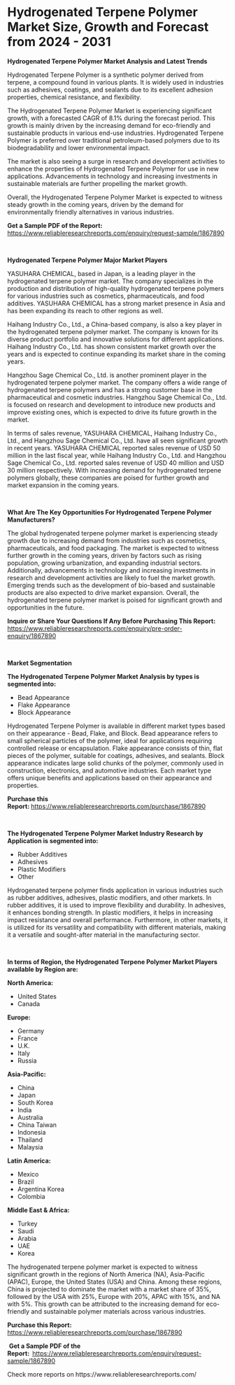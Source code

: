 <p><h1>Hydrogenated Terpene Polymer Market Size, Growth and Forecast from 2024 - 2031</h1></p><p><strong>Hydrogenated Terpene Polymer Market Analysis and Latest Trends</strong></p>
<p><p>Hydrogenated Terpene Polymer is a synthetic polymer derived from terpene, a compound found in various plants. It is widely used in industries such as adhesives, coatings, and sealants due to its excellent adhesion properties, chemical resistance, and flexibility.</p><p>The Hydrogenated Terpene Polymer Market is experiencing significant growth, with a forecasted CAGR of 8.1% during the forecast period. This growth is mainly driven by the increasing demand for eco-friendly and sustainable products in various end-use industries. Hydrogenated Terpene Polymer is preferred over traditional petroleum-based polymers due to its biodegradability and lower environmental impact.</p><p>The market is also seeing a surge in research and development activities to enhance the properties of Hydrogenated Terpene Polymer for use in new applications. Advancements in technology and increasing investments in sustainable materials are further propelling the market growth.</p><p>Overall, the Hydrogenated Terpene Polymer Market is expected to witness steady growth in the coming years, driven by the demand for environmentally friendly alternatives in various industries.</p></p>
<p><strong>Get a Sample PDF of the Report:&nbsp;</strong> <a href="https://www.reliableresearchreports.com/enquiry/request-sample/1867890">https://www.reliableresearchreports.com/enquiry/request-sample/1867890</a></p>
<p>&nbsp;</p>
<p><strong>Hydrogenated Terpene Polymer Major Market Players</strong></p>
<p><p>YASUHARA CHEMICAL, based in Japan, is a leading player in the hydrogenated terpene polymer market. The company specializes in the production and distribution of high-quality hydrogenated terpene polymers for various industries such as cosmetics, pharmaceuticals, and food additives. YASUHARA CHEMICAL has a strong market presence in Asia and has been expanding its reach to other regions as well.</p><p>Haihang Industry Co., Ltd., a China-based company, is also a key player in the hydrogenated terpene polymer market. The company is known for its diverse product portfolio and innovative solutions for different applications. Haihang Industry Co., Ltd. has shown consistent market growth over the years and is expected to continue expanding its market share in the coming years.</p><p>Hangzhou Sage Chemical Co., Ltd. is another prominent player in the hydrogenated terpene polymer market. The company offers a wide range of hydrogenated terpene polymers and has a strong customer base in the pharmaceutical and cosmetic industries. Hangzhou Sage Chemical Co., Ltd. is focused on research and development to introduce new products and improve existing ones, which is expected to drive its future growth in the market.</p><p>In terms of sales revenue, YASUHARA CHEMICAL, Haihang Industry Co., Ltd., and Hangzhou Sage Chemical Co., Ltd. have all seen significant growth in recent years. YASUHARA CHEMICAL reported sales revenue of USD 50 million in the last fiscal year, while Haihang Industry Co., Ltd. and Hangzhou Sage Chemical Co., Ltd. reported sales revenue of USD 40 million and USD 30 million respectively. With increasing demand for hydrogenated terpene polymers globally, these companies are poised for further growth and market expansion in the coming years.</p></p>
<p>&nbsp;</p>
<p><strong>What Are The Key Opportunities For Hydrogenated Terpene Polymer Manufacturers?</strong></p>
<p><p>The global hydrogenated terpene polymer market is experiencing steady growth due to increasing demand from industries such as cosmetics, pharmaceuticals, and food packaging. The market is expected to witness further growth in the coming years, driven by factors such as rising population, growing urbanization, and expanding industrial sectors. Additionally, advancements in technology and increasing investments in research and development activities are likely to fuel the market growth. Emerging trends such as the development of bio-based and sustainable products are also expected to drive market expansion. Overall, the hydrogenated terpene polymer market is poised for significant growth and opportunities in the future.</p></p>
<p><strong>Inquire or Share Your Questions If Any Before Purchasing This Report:</strong> <a href="https://www.reliableresearchreports.com/enquiry/pre-order-enquiry/1867890">https://www.reliableresearchreports.com/enquiry/pre-order-enquiry/1867890</a></p>
<p>&nbsp;</p>
<p><strong>Market Segmentation</strong></p>
<p><strong>The Hydrogenated Terpene Polymer Market Analysis by types is segmented into:</strong></p>
<p><ul><li>Bead Appearance</li><li>Flake Appearance</li><li>Block Appearance</li></ul></p>
<p><p>Hydrogenated Terpene Polymer is available in different market types based on their appearance - Bead, Flake, and Block. Bead appearance refers to small spherical particles of the polymer, ideal for applications requiring controlled release or encapsulation. Flake appearance consists of thin, flat pieces of the polymer, suitable for coatings, adhesives, and sealants. Block appearance indicates large solid chunks of the polymer, commonly used in construction, electronics, and automotive industries. Each market type offers unique benefits and applications based on their appearance and properties.</p></p>
<p><strong>Purchase this Report:&nbsp;</strong><a href="https://www.reliableresearchreports.com/purchase/1867890">https://www.reliableresearchreports.com/purchase/1867890</a></p>
<p>&nbsp;</p>
<p><strong>The Hydrogenated Terpene Polymer Market Industry Research by Application is segmented into:</strong></p>
<p><ul><li>Rubber Additives</li><li>Adhesives</li><li>Plastic Modifiers</li><li>Other</li></ul></p>
<p><p>Hydrogenated terpene polymer finds application in various industries such as rubber additives, adhesives, plastic modifiers, and other markets. In rubber additives, it is used to improve flexibility and durability. In adhesives, it enhances bonding strength. In plastic modifiers, it helps in increasing impact resistance and overall performance. Furthermore, in other markets, it is utilized for its versatility and compatibility with different materials, making it a versatile and sought-after material in the manufacturing sector.</p></p>
<p>&nbsp;</p>
<p><strong>In terms of Region, the Hydrogenated Terpene Polymer Market Players available by Region are:</strong></p>
<p>
    <p> <strong> North America: </strong>
        <ul>
            <li>United States</li>
            <li>Canada</li>
        </ul>
        </p> 
    <p> <strong> Europe: </strong>
        <ul>
            <li>Germany</li>
            <li>France</li>
            <li>U.K.</li>
            <li>Italy</li>
            <li>Russia</li>
        </ul>
        </p> 
    <p> <strong> Asia-Pacific: </strong>
        <ul>
            <li>China</li>
            <li>Japan</li>
            <li>South Korea</li>
            <li>India</li>
            <li>Australia</li>
            <li>China Taiwan</li>
            <li>Indonesia</li>
            <li>Thailand</li>
            <li>Malaysia</li>
        </ul>
        </p> 
    <p> <strong> Latin America: </strong>
        <ul>
            <li>Mexico</li>
            <li>Brazil</li>
            <li>Argentina Korea</li>
            <li>Colombia</li>
        </ul>
        </p> 
    <p> <strong> Middle East & Africa: </strong>
        <ul>
            <li>Turkey</li>
            <li>Saudi</li>
            <li>Arabia</li>
            <li>UAE</li>
            <li>Korea</li>
        </ul>
    </p>
    </p>
<p><p>The hydrogenated terpene polymer market is expected to witness significant growth in the regions of North America (NA), Asia-Pacific (APAC), Europe, the United States (USA) and China. Among these regions, China is projected to dominate the market with a market share of 35%, followed by the USA with 25%, Europe with 20%, APAC with 15%, and NA with 5%. This growth can be attributed to the increasing demand for eco-friendly and sustainable polymer materials across various industries.</p></p>
<p><strong>Purchase this Report: </strong><a href="https://www.reliableresearchreports.com/purchase/1867890">https://www.reliableresearchreports.com/purchase/1867890</a></p>
<p>&nbsp;<strong>Get a Sample PDF of the Report:&nbsp;&nbsp;</strong><a href="https://www.reliableresearchreports.com/enquiry/request-sample/1867890">https://www.reliableresearchreports.com/enquiry/request-sample/1867890</a></p>
<p><strong></strong></p>
<p>Check more reports on https://www.reliableresearchreports.com/</p>